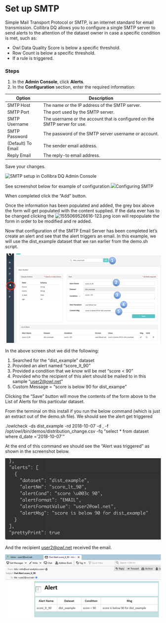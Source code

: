 # Set up SMTP

Simple Mail Transport Protocol or SMTP, is an internet standard for email transmission. Collibra DQ allows you to configure a single SMTP server to send alerts to the attention of the dataset owner in case a specific condition is met, such as:

* Owl Data Quality Score is below a specific threshold.
* Row Count is below a specific threshold.
* If a rule is triggered.

### Steps

1. In the **Admin Console**, click **Alerts**.
2. In the **Configuration** section, enter the required information:

| Option             | Description                                                                |
| ------------------ | -------------------------------------------------------------------------- |
| SMTP Host          | The name or the IP address of the SMTP server.                             |
| SMTP Port          | The port used by the SMTP server.                                          |
| SMTP Username      | The username or the account that is configured on the SMTP server for use. |
| SMTP Password      | The password of the SMTP server username or account.                       |
| (Default) To Email | The sender email address.                                                  |
| Reply Email        | The reply-to email address.                                                |

Save your changes.

![SMTP setup in Collibra DQ Admin Console](../../.gitbook/assets/smtp\_setup.gif)

See screenshot below for example of configuration.![](http://18.204.201.140:8080/xwiki/bin/download/Documentation/Admin%20Guide/Setting%20Up%20SMTP/WebHome/1555069327842-964.png)Configuring SMTP

When completed click the “Add” button.

Once the information has been populated and added, the grey box above the form will get populated with the content supplied. If the data ever has to be changed clicking the ![1555069526616-123.png](http://18.204.201.140:8080/xwiki/bin/download/Documentation/Admin%20Guide/Setting%20Up%20SMTP/WebHome/1555069526616-123.png?width=35\&height=31) icon will repopulate the form in order to be modified and re added.

Now that configuration of the SMTP Email Server has been completed let’s create an alert and see that the alert triggers an email. In this example, we will use the dist\_example dataset that we ran earlier from the demo.sh script.

![](<../../.gitbook/assets/image (76).png>)

In the above screen shot we did the following:

1. Searched for the “dist\_example” dataset
2. Provided an alert named “score\_lt\_90”
3. Provided a condition that we know will be met “score < 90”
4. Provided who the recipient of this alert should be mailed to in this sample “user2@owl.net”
5. Custom Message = “score is below 90 for dist\_exampe”

Clicking the “Save” button will move the contents of the form above to the List of Alerts for this particular dataset.

From the terminal on this install if you run the below command (which is just an extract out of the demo.sh file). We should see the alert get triggered

./owlcheck -ds dist\_example -rd 2018-10-07 -d , -f /opt/owl/bin/demos/distribution\_change.csv -fq "select \* from dataset where d\_date ='2018-10-07'"

At the end of this command we should see the “Alert was triggered” as shown in the screenshot below.

![](<../../.gitbook/assets/image (69).png>)

And the recipient [user2@owl.net](mailto:user2@owl.net) received the email.

![](<../../.gitbook/assets/image (39).png>)
